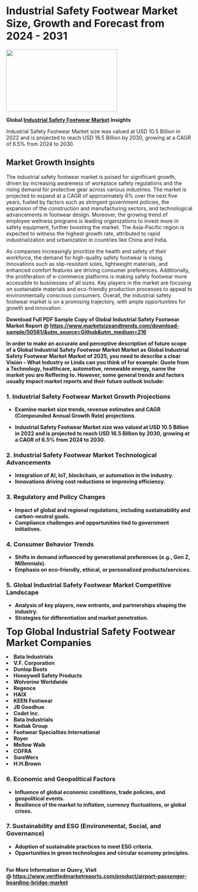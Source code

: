 <H1>Industrial Safety Footwear Market Size, Growth and Forecast from 2024 - 2031</H1><img class="aligncenter size-medium wp-image-584254" src="https://thirdeyenews.in/wp-content/uploads/2024/09/Global-Market-Research-300x168.jpeg" alt="" width="300" height="168" /><p><strong>Global&nbsp;<a href="https://www.marketsizeandtrends.com/download-sample/50561/&amp;utm_source=Github&utm_medium=216">Industrial Safety Footwear Market</a> Insights</strong></p><p>Industrial Safety Footwear Market size was valued at USD 10.5 Billion in 2022 and is projected to reach USD 16.5 Billion by 2030, growing at a CAGR of 6.5% from 2024 to 2030.</p><p><h2>Market Growth Insights</h2> <p>The industrial safety footwear market is poised for significant growth, driven by increasing awareness of workplace safety regulations and the rising demand for protective gear across various industries. The market is projected to expand at a CAGR of approximately 6% over the next five years, fueled by factors such as stringent government policies, the expansion of the construction and manufacturing sectors, and technological advancements in footwear design. Moreover, the growing trend of employee wellness programs is leading organizations to invest more in safety equipment, further boosting the market. The Asia-Pacific region is expected to witness the highest growth rate, attributed to rapid industrialization and urbanization in countries like China and India.</p> <p><strong></strong></p> <p>As companies increasingly prioritize the health and safety of their workforce, the demand for high-quality safety footwear is rising. Innovations such as slip-resistant soles, lightweight materials, and enhanced comfort features are driving consumer preferences. Additionally, the proliferation of e-commerce platforms is making safety footwear more accessible to businesses of all sizes. Key players in the market are focusing on sustainable materials and eco-friendly production processes to appeal to environmentally conscious consumers. Overall, the industrial safety footwear market is on a promising trajectory, with ample opportunities for growth and innovation.</p> <p><strong></p><p><span class=""><strong>Download Full PDF Sample Copy of Global Industrial Safety Footwear Market Report</strong> @ <a href="https://www.marketsizeandtrends.com/download-sample/50561/&amp;utm_source=Github&utm_medium=216" target="_blank">https://www.marketsizeandtrends.com/download-sample/50561/&amp;utm_source=Github&utm_medium=216</a></span></p><p>In order to make an accurate and perceptive description of future scope of a Global&nbsp;Industrial Safety Footwear Market Market as Global&nbsp;Industrial Safety Footwear Market Market of 2025, you need to describe a clear Vision &ndash; What Industry or Linda can you think of for example: Quote from a Technology, healthcare, automotive, renewable energy, name the market you are Reffering to. However, some general trends and factors usually impact market reports and their future outlook include:</p><h3>1.&nbsp;<strong>Industrial Safety Footwear Market Growth Projections</strong></h3><ul><li>Examine market size trends, revenue estimates and CAGR (Compounded Annual Growth Rate) projections.</li><li><p>Industrial Safety Footwear Market size was valued at USD 10.5 Billion in 2022 and is projected to reach USD 16.5 Billion by 2030, growing at a CAGR of 6.5% from 2024 to 2030.</p></li></ul><h3>2.&nbsp;<strong>Industrial Safety Footwear Market Technological Advancements</strong></h3><ul><li>Integration of AI, IoT, blockchain, or automation in the industry.</li><li>Innovations driving cost reductions or improving efficiency.</li></ul><h3>3.&nbsp;<strong>Regulatory and Policy Changes</strong></h3><ul><li>Impact of global and regional regulations, including sustainability and carbon-neutral goals.</li><li>Compliance challenges and opportunities tied to government initiatives.</li></ul><h3>4.&nbsp;<strong>Consumer Behavior Trends</strong></h3><ul><li>Shifts in demand influenced by generational preferences (e.g., Gen Z, Millennials).</li><li>Emphasis on eco-friendly, ethical, or personalized products/services.</li></ul><h3>5.&nbsp;<strong>Global Industrial Safety Footwear Market Competitive Landscape</strong></h3><ul><li>Analysis of key players, new entrants, and partnerships shaping the industry.</li><li>Strategies for differentiation and market penetration.</li></ul><p data-pm-slice="1 1 []"><span style="color: inherit; font-family: inherit; font-size: 25px;">Top Global Industrial Safety Footwear Market Companies</span></p><div class="" data-test-id=""><p><li>Bata Industrials</li><li> V.F. Corporation</li><li> Dunlop Boots</li><li> Honeywell Safety Products</li><li> Wolverine Worldwide</li><li> Regence</li><li> HAIX</li><li> KEEN Footwear</li><li> JB Goodhue</li><li> Codet Inc.</li><li> Bata Industrials</li><li> Kodiak Group</li><li> Footwear Specialties International</li><li> Royer</li><li> Mellow Walk</li><li> COFRA</li><li> SureWerx</li><li> H.H.Brown</li></p></div><h3>6.&nbsp;<strong>Economic and Geopolitical Factors</strong></h3><ul><li>Influence of global economic conditions, trade policies, and geopolitical events.</li><li>Resilience of the market to inflation, currency fluctuations, or global crises.</li></ul><h3>7.&nbsp;<strong>Sustainability and ESG (Environmental, Social, and Governance)</strong></h3><ul><li>Adoption of sustainable practices to meet ESG criteria.</li><li>Opportunities in green technologies and circular economy principles.</li></ul><h2><strong style="font-size: 14px;">For More Information or Query, Visit @&nbsp;</strong><a style="background-color: #ffffff; font-size: 14px;" href="https://www.marketsizeandtrends.com/report/industrial-safety-footwear-market/" target="_blank">https://www.verifiedmarketreports.com/product/airport-passenger-boarding-bridge-market</a></h2>
